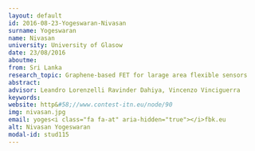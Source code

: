 ```yaml
---
layout: default 
id: 2016-08-23-Yogeswaran-Nivasan
surname: Yogeswaran
name: Nivasan
university: University of Glasow
date: 23/08/2016
aboutme: 
from: Sri Lanka
research_topic: Graphene-based FET for larage area flexible sensors
abstract: 
advisor: Leandro Lorenzelli Ravinder Dahiya, Vincenzo Vinciguerra
keywords: 
website: http&#58;//www.contest-itn.eu/node/90
img: nivasan.jpg
email: yoges<i class="fa fa-at" aria-hidden="true"></i>fbk.eu
alt: Nivasan Yogeswaran
modal-id: stud115
---
```

